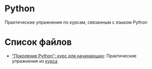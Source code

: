 # Python 

Практические упражнения по курсам, связанным с языком Python 

# Список файлов

- ["Поколение Python": курс для начинающих](./python_generation_beginner_course.ipynb): Практические упражнения из [курса](https://stepik.org/course/58852)

